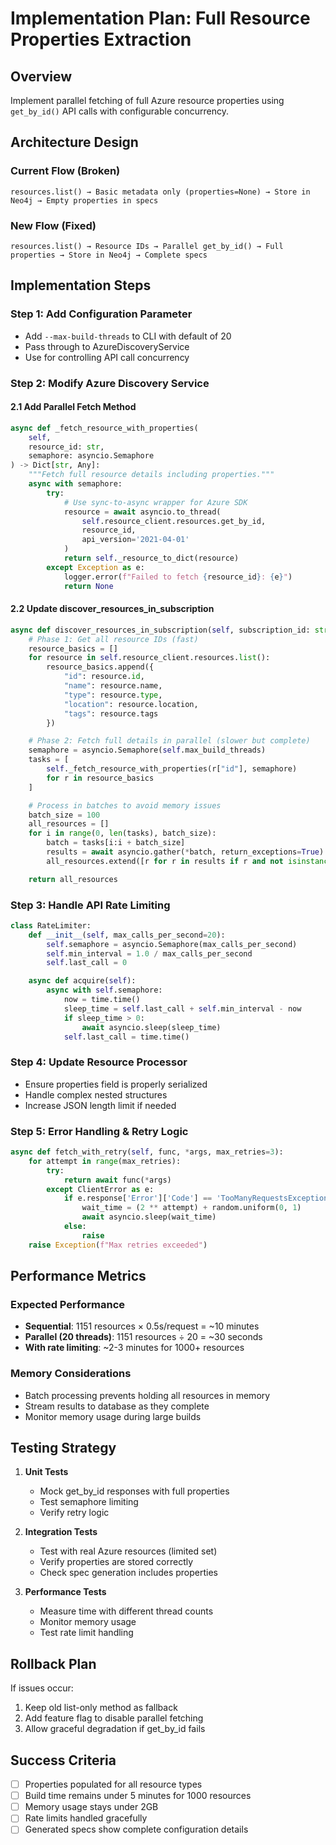 # Implementation Plan: Full Resource Properties Extraction

## Overview
Implement parallel fetching of full Azure resource properties using `get_by_id()` API calls with configurable concurrency.

## Architecture Design

### Current Flow (Broken)
```
resources.list() → Basic metadata only (properties=None) → Store in Neo4j → Empty properties in specs
```

### New Flow (Fixed)
```
resources.list() → Resource IDs → Parallel get_by_id() → Full properties → Store in Neo4j → Complete specs
```

## Implementation Steps

### Step 1: Add Configuration Parameter
- Add `--max-build-threads` to CLI with default of 20
- Pass through to AzureDiscoveryService
- Use for controlling API call concurrency

### Step 2: Modify Azure Discovery Service

#### 2.1 Add Parallel Fetch Method
```python
async def _fetch_resource_with_properties(
    self,
    resource_id: str,
    semaphore: asyncio.Semaphore
) -> Dict[str, Any]:
    """Fetch full resource details including properties."""
    async with semaphore:
        try:
            # Use sync-to-async wrapper for Azure SDK
            resource = await asyncio.to_thread(
                self.resource_client.resources.get_by_id,
                resource_id,
                api_version='2021-04-01'
            )
            return self._resource_to_dict(resource)
        except Exception as e:
            logger.error(f"Failed to fetch {resource_id}: {e}")
            return None
```

#### 2.2 Update discover_resources_in_subscription
```python
async def discover_resources_in_subscription(self, subscription_id: str):
    # Phase 1: Get all resource IDs (fast)
    resource_basics = []
    for resource in self.resource_client.resources.list():
        resource_basics.append({
            "id": resource.id,
            "name": resource.name,
            "type": resource.type,
            "location": resource.location,
            "tags": resource.tags
        })

    # Phase 2: Fetch full details in parallel (slower but complete)
    semaphore = asyncio.Semaphore(self.max_build_threads)
    tasks = [
        self._fetch_resource_with_properties(r["id"], semaphore)
        for r in resource_basics
    ]

    # Process in batches to avoid memory issues
    batch_size = 100
    all_resources = []
    for i in range(0, len(tasks), batch_size):
        batch = tasks[i:i + batch_size]
        results = await asyncio.gather(*batch, return_exceptions=True)
        all_resources.extend([r for r in results if r and not isinstance(r, Exception)])

    return all_resources
```

### Step 3: Handle API Rate Limiting

```python
class RateLimiter:
    def __init__(self, max_calls_per_second=20):
        self.semaphore = asyncio.Semaphore(max_calls_per_second)
        self.min_interval = 1.0 / max_calls_per_second
        self.last_call = 0

    async def acquire(self):
        async with self.semaphore:
            now = time.time()
            sleep_time = self.last_call + self.min_interval - now
            if sleep_time > 0:
                await asyncio.sleep(sleep_time)
            self.last_call = time.time()
```

### Step 4: Update Resource Processor
- Ensure properties field is properly serialized
- Handle complex nested structures
- Increase JSON length limit if needed

### Step 5: Error Handling & Retry Logic

```python
async def fetch_with_retry(self, func, *args, max_retries=3):
    for attempt in range(max_retries):
        try:
            return await func(*args)
        except ClientError as e:
            if e.response['Error']['Code'] == 'TooManyRequestsException':
                wait_time = (2 ** attempt) + random.uniform(0, 1)
                await asyncio.sleep(wait_time)
            else:
                raise
    raise Exception(f"Max retries exceeded")
```

## Performance Metrics

### Expected Performance
- **Sequential**: 1151 resources × 0.5s/request = ~10 minutes
- **Parallel (20 threads)**: 1151 resources ÷ 20 = ~30 seconds
- **With rate limiting**: ~2-3 minutes for 1000+ resources

### Memory Considerations
- Batch processing prevents holding all resources in memory
- Stream results to database as they complete
- Monitor memory usage during large builds

## Testing Strategy

1. **Unit Tests**
   - Mock get_by_id responses with full properties
   - Test semaphore limiting
   - Verify retry logic

2. **Integration Tests**
   - Test with real Azure resources (limited set)
   - Verify properties are stored correctly
   - Check spec generation includes properties

3. **Performance Tests**
   - Measure time with different thread counts
   - Monitor memory usage
   - Test rate limit handling

## Rollback Plan
If issues occur:
1. Keep old list-only method as fallback
2. Add feature flag to disable parallel fetching
3. Allow graceful degradation if get_by_id fails

## Success Criteria
- [ ] Properties populated for all resource types
- [ ] Build time remains under 5 minutes for 1000 resources
- [ ] Memory usage stays under 2GB
- [ ] Rate limits handled gracefully
- [ ] Generated specs show complete configuration details
